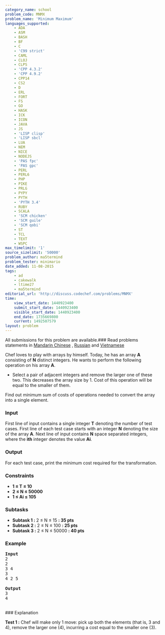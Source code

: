 ```yaml
---
category_name: school
problem_code: MNMX
problem_name: 'Minimum Maximum'
languages_supported:
    - ADA
    - ASM
    - BASH
    - BF
    - C
    - 'C99 strict'
    - CAML
    - CLOJ
    - CLPS
    - 'CPP 4.3.2'
    - 'CPP 4.9.2'
    - CPP14
    - CS2
    - D
    - ERL
    - FORT
    - FS
    - GO
    - HASK
    - ICK
    - ICON
    - JAVA
    - JS
    - 'LISP clisp'
    - 'LISP sbcl'
    - LUA
    - NEM
    - NICE
    - NODEJS
    - 'PAS fpc'
    - 'PAS gpc'
    - PERL
    - PERL6
    - PHP
    - PIKE
    - PRLG
    - PYPY
    - PYTH
    - 'PYTH 3.4'
    - RUBY
    - SCALA
    - 'SCM chicken'
    - 'SCM guile'
    - 'SCM qobi'
    - ST
    - TCL
    - TEXT
    - WSPC
max_timelimit: '1'
source_sizelimit: '50000'
problem_author: ma5termind
problem_tester: minimario
date_added: 11-08-2015
tags:
    - ad
    - cakewalk
    - ltime27
    - ma5termind
editorial_url: 'http://discuss.codechef.com/problems/MNMX'
time:
    view_start_date: 1440923400
    submit_start_date: 1440923400
    visible_start_date: 1440923400
    end_date: 1735669800
    current: 1492507579
layout: problem
---
```

All submissions for this problem are available.###  Read problems statements in [Mandarin Chinese](http://www.codechef.com/download/translated/LTIME27/mandarin/MNMX.pdf) , [Russian](http://www.codechef.com/download/translated/LTIME27/russian/MNMX.pdf) and [Vietnamese](http://www.codechef.com/download/translated/LTIME27/vietnamese/MNMX.pdf)

Chef loves to play with arrays by himself. Today, he has an array **A** consisting of **N** distinct integers. He wants to perform the following operation on his array **A**.

- Select a pair of adjacent integers and remove the larger one of these two. This decreases the array size by 1. Cost of this operation will be equal to the smaller of them.

Find out minimum sum of costs of operations needed to convert the array into a single element.

### Input

First line of input contains a single integer **T** denoting the number of test cases. First line of each test case starts with an integer **N** denoting the size of the array **A**. Next line of input contains **N** space separated integers, where the **ith** integer denotes the value **Ai**.

### Output

For each test case, print the minimum cost required for the transformation.

### Constraints

- **1 ≤ T ≤ 10**
- **2 ≤ N ≤ 50000**
- **1 ≤ Ai ≤ 105**

### Subtasks

- **Subtask 1 :** 2 ≤ N ≤ 15 **: 35 pts**
- **Subtask 2 :** 2 ≤ N ≤ 100 **: 25 pts**
- **Subtask 3 :** 2 ≤ N ≤ 50000 **: 40 pts**

### Example

<pre>
<b>Input</b>
2
2
3 4
3
4 2 5

<b>Output</b>
3
4

</pre>### Explanation
**Test 1 :**  Chef will make only 1 move: pick up both the elements (that is, 3 and 4), remove the larger one (4), incurring a cost equal to the smaller one (3).
